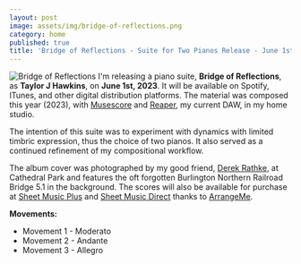 ```yaml
---
layout: post
image: assets/img/bridge-of-reflections.png
category: home
published: true
title: 'Bridge of Reflections - Suite for Two Pianos Release - June 1st, 2023'
---
```

![Bridge of Reflections]({{taylorjhawkins.com}}/assets/img/bridge-of-reflections.png)
I'm releasing a piano suite, **Bridge of Reflections**, as **Taylor J Hawkins**, on **June 1st, 2023**. 
It will be available on Spotify, ITunes, and other digital distribution platforms. 
The material was composed this year (2023), with [Musescore](https://musescore.org/) and [Reaper](https://www.reaper.fm/), my current DAW, in my home studio.

The intention of this suite was to experiment with dynamics with limited timbric expression, thus the choice of two pianos. It also served as a continued refinement of my compositional workflow. 

The album cover was photographed by my good friend, [Derek Rathke](https://derekrathke.com/), at Cathedral Park and features the oft forgotten Burlington Northern Railroad Bridge 5.1 in the background. 
The scores will also be available for purchase at [Sheet Music Plus](https://www.sheetmusicplus.com/) and [Sheet Music Direct](https://www.sheetmusicdirect.com/) thanks to [ArrangeMe](https://www.arrangeme.com/about).

**Movements:**  
- Movement 1 - Moderato
- Movement 2 - Andante
- Movement 3 - Allegro

